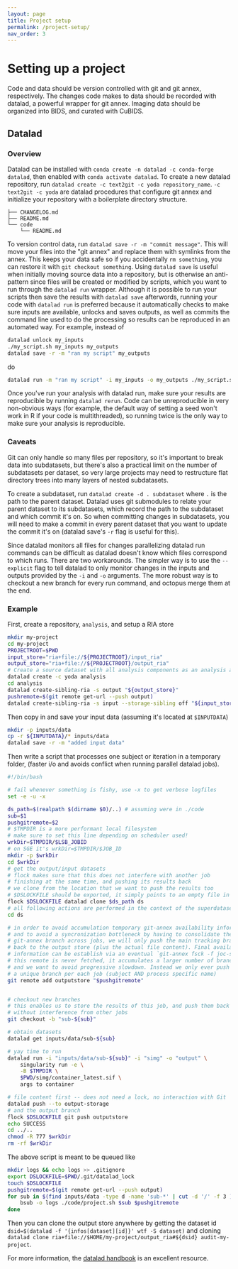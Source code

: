 ```yaml
---
layout: page
title: Project setup
permalink: /project-setup/
nav_order: 3
---
```

# Setting up a project
Code and data should be version controlled with git and git annex, respectively. The changes code makes to data should be recorded with datalad, a powerful wrapper for git annex. Imaging data should be organized into BIDS, and curated with CuBIDS.

## Datalad
### Overview
Datalad can be installed with `conda create -n datalad -c conda-forge datalad`, then enabled with `conda activate datalad`. To create a new datalad repository, run `datalad create -c text2git -c yoda repository_name`. `-c text2git -c yoda` are datalad procedures that configure git annex and initialize your repository with a boilerplate directory structure.
```
├── CHANGELOG.md
├── README.md
└── code
    └── README.md
```

To version control data, run `datalad save -r -m "commit message"`. This will move your files into the "git annex" and replace them with symlinks from the annex. This keeps your data safe so if you accidentally `rm something`, you can restore it with `git checkout something`. Using `datalad save` is useful when initially moving source data into a repository, but is otherwise an anti-pattern since files will be created or modified by scripts, which you want to run through the `datalad run` wrapper. Although it is possible to run your scripts then save the results with `datalad save` afterwords, running your code with `datalad run` is preferred because it automatically checks to make sure inputs are available, unlocks and saves outputs, as well as commits the command line used to do the processing so results can be reproduced in an automated way. For example, instead of
```sh
datalad unlock my_inputs
./my_script.sh my_inputs my_outputs
datalad save -r -m "ran my script" my_outputs
```
do
```sh
datalad run -m "ran my script" -i my_inputs -o my_outputs ./my_script.sh "{inputs}" "{outputs}"
```
Once you've run your analysis with datalad run, make sure your results are reproducible by running `datalad rerun`. Code can be unreproducible in very non-obvious ways (for example, the default way of setting a seed won't work in R if your code is multithreaded), so running twice is the only way to make sure your analysis is reproducible.

### Caveats
Git can only handle so many files per repository, so it's important to break data into subdatasets, but there's also a practical limit on the number of subdatasets per dataset, so very large projects may need to restructure flat directory trees into many layers of nested subdatasets.

To create a subdataset, run `datalad create -d . subdataset` where `.` is the path to the parent dataset. Datalad uses git submodules to relate your parent dataset to its subdatasets, which record the path to the subdataset and which commit it's on. So when committing changes in subdatasets, you will need to make a commit in every parent dataset that you want to update the commit it's on (datalad save's `-r` flag is useful for this).

Since datalad monitors all files for changes parallelizing datalad run commands can be difficult as datalad doesn't know which files correspond to which runs. There are two workarounds. The simpler way is to use the `--explicit` flag to tell datalad to only monitor changes in the inputs and outputs provided by the `-i` and `-o` arguments. The more robust way is to checkout a new branch for every run command, and octopus merge them at the end.

<!-- Although most projects reside on network-mounted directories, datalads decentralized nature makes it easy to move files to a more performant filesystem (like `$TMPDIR`) then have results pushed back. For example, -->
### Example
First, create a repository, `analysis`, and setup a RIA store
```sh
mkdir my-project
cd my-project
PROJECTROOT=$PWD
input_store="ria+file://${PROJECTROOT}/input_ria"
output_store="ria+file://${PROJECTROOT}/output_ria"
# Create a source dataset with all analysis components as an analysis access point
datalad create -c yoda analysis
cd analysis
datalad create-sibling-ria -s output "${output_store}"
pushremote=$(git remote get-url --push output)
datalad create-sibling-ria -s input --storage-sibling off "${input_store}"
```
Then copy in and save your input data (assuming it's located at `$INPUTDATA`)
```sh
mkdir -p inputs/data
cp -r ${INPUTDATA}/* inputs/data
datalad save -r -m "added input data"
```
Then write a script that processes one subject or iteration in a temporary folder, (faster i/o and avoids conflict when running parallel datalad jobs).
```sh
#!/bin/bash

# fail whenever something is fishy, use -x to get verbose logfiles
set -e -u -x

ds_path=$(realpath $(dirname $0)/..) # assuming were in ./code
sub=$1
pushgitremote=$2
# $TMPDIR is a more performant local filesystem
# make sure to set this line depending on scheduler used!
wrkDir=$TMPDIR/$LSB_JOBID
# on SGE it's wrkDir=$TMPDIR/$JOB_ID
mkdir -p $wrkDir
cd $wrkDir
# get the output/input datasets
# flock makes sure that this does not interfere with another job
# finishing at the same time, and pushing its results back
# we clone from the location that we want to push the results too
# $DSLOCKFILE should be exported, it simply points to an empty file in .git used as a lock
flock $DSLOCKFILE datalad clone $ds_path ds
# all following actions are performed in the context of the superdataset
cd ds

# in order to avoid accumulation temporary git-annex availability information
# and to avoid a syncronization bottleneck by having to consolidate the
# git-annex branch across jobs, we will only push the main tracking branch
# back to the output store (plus the actual file content). Final availability
# information can be establish via an eventual `git-annex fsck -f joc-storage`.
# this remote is never fetched, it accumulates a larger number of branches
# and we want to avoid progressive slowdown. Instead we only ever push
# a unique branch per each job (subject AND process specific name)
git remote add outputstore "$pushgitremote"


# checkout new branches
# this enables us to store the results of this job, and push them back
# without interference from other jobs
git checkout -b "sub-${sub}"

# obtain datasets
datalad get inputs/data/sub-${sub}

# yay time to run
datalad run -i "inputs/data/sub-${sub}" -i "simg" -o "output" \
    singularity run -e \
    -B $TMPDIR \
    $PWD/simg/container_latest.sif \
    args to container

# file content first -- does not need a lock, no interaction with Git
datalad push --to output-storage
# and the output branch
flock $DSLOCKFILE git push outputstore
echo SUCCESS
cd ../..
chmod -R 777 $wrkDir
rm -rf $wrkDir
```
The above script is meant to be queued like
```sh
mkdir logs && echo logs >> .gitignore
export DSLOCKFILE=$PWD/.git/datalad_lock
touch $DSLOCKFILE
pushgitremote=$(git remote get-url --push output)
for sub in $(find inputs/data -type d -name 'sub-*' | cut -d '/' -f 3 ); do
    bsub -o logs ./code/project.sh $sub $pushgitremote
done
```
Then you can clone the output store anywhere by getting the dataset id `dsid=$(datalad -f '{infos[dataset][id]}' wtf -S dataset)` and cloning `datalad clone ria+file://$HOME/my-project/output_ria#${dsid} audit-my-project`.

For more information, the [datalad handbook](http://handbook.datalad.org/en/latest/index.html) is an excellent resource.
